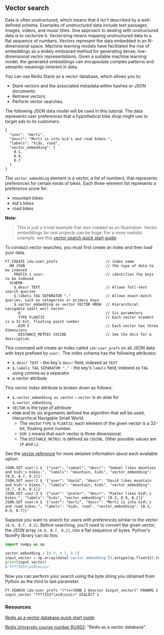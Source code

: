 ## Vector search

Data is often unstructured, which means that it isn't described by a well-defined schema. Examples of unstructured data include text passages, images, videos, and music titles. One approach to dealing with unstructured data is to vectorize it. Vectorizing means mapping unstructured data to a flat sequence of numbers. Vectors represent the data embedded in an N-dimensional space. Machine learning models have facilitated the rise of embeddings as a widely embraced method for generating dense, low-dimensional vector representations. Given a suitable machine learning model, the generated embeddings can encapsulate complex patterns and semantic meanings inherent in data.

You can use Redis Stack as a vector database, which allows you to:

- Store vectors and the associated metadata within hashes or JSON documents.
- Retrieve vectors.
- Perform vector searches.

The following JSON data model will be used in this tutorial. The data represents user preferences that a hypothetical bike shop might use to target ads to its customers.

```
{
  "user": "morti",
  "descr": "Morti is into kid's and road bikes.",
  "labels": "kids, road",
  "vector_embedding": [
    0.1,
    0.9,
    0.7
  ]
}
```

The `vector_embedding` element is a vector, a list of numbers, that represents preferences for certain kinds of bikes.
Each three-element list represents a preference score for:

- mountain bikes
- kid's bikes
- road bikes

**Note:**
> This is just a trivial example that was created as an illustration. Vector embeddings for real projects can be huge. For a more realistic example, see this [vector search quick start guide](https://redis.io/docs/get-started/vector-database/).

To conduct vector searches, you must first create an index and then load your data.

```redis Create an index
FT.CREATE idx:user_prefs                      // index name
  ON JSON                                     // the type of data to be indexed
    PREFIX 1 user:                            // identifies the keys to be indexed
  SCHEMA 
    $.descr TEXT                              // Allows full-text search queries
    $.labels TAG SEPARATOR ","                // Allows exact-match queries, such as categories or primary keys
    $.vector_embedding as vector VECTOR HNSW  // Hierarchical navigable small worl vector
      6                                       // Six parameters
      TYPE FLOAT32                            // Each vector element is a 32-bit, floating point number
      DIM 3                                   // Each vector has three dimensions
      DISTANCE_METRIC COSINE                  // See the docs for a description
```

This command will create an index called `idx:user_prefs` on all JSON data with keys prefixed by `user:`.
The index schema has the following attributes:

- `$.descr TEXT` - the key's `descr` field, indexed as `TEXT`
- `$.labels TAG SEPARATOR ","` - the key's `labels` field, indexed as `TAG` using comma as a separator
- a vector attribute

This vector index attribute is broken down as follows:

- `$.vector_embedding as vector` - `vector` is an alias for `$.vector_embedding`
- `VECTOR` is the type of attribute
- `HSNW` and its six arguments defined the algorithm that will be used, Hierarchical Navigable Small World.
    - The vector `TYPE` is `FLOAT32`; each element of the given vector is a 32-bit, floating point number.
    - `DIM 3` means that each vector is three dimensional.
    - The `DISTANCE_METRIC` is defined as `COSINE`. Other possible values are `IP` and `L2`.

See the [vector reference](https://redis.io/docs/interact/search-and-query/advanced-concepts/vectors/) for more detailed information about each available option.

```redis Load some data
JSON.SET user:1 $ '{"user": "samuel", "descr": "Samuel likes mountain and kid\'s bikes.", "labels": "mountain, kids", "vector_embedding": [0.9, 0.7, 0.2]}'
JSON.SET user:2 $ '{"user": "david", "descr": "David likes mountain and kid\'s bikes.", "labels": "mountain, kids", "vector_embedding": [0.7, 0.9, 0.1]}'
JSON.SET user:3 $ '{"user": "pieter", "descr": "Pieter likes kid\'s bikes.", "labels": "kids", "vector_embedding": [0.3, 0.9, 0.2]}'
JSON.SET user:4 $ '{"user": "morti", "descr": "Morti is into kid\'s and road bikes.", "labels": "kids, road", "vector_embedding": [0.1, 0.9, 0.7]}'
```

Suppose you want to search for users with preferences similar to the vector `[0.9, 0.7, 0.2]`. Before searching, you'll need to convert the given vector, the JSON array `[0.9, 0.7, 0.2]`, into a flat sequence of bytes. Python's NumPy library can do this:

```python
import numpy as np

vector_embedding = [0.9, 0.7, 0.2]
input_vector = np.array(data['vector_embedding']).astype(np.float32).tobytes()
print(input_vector)
b'fff?333?\xcd\xccL>'
```

Now you can perform your search using the byte string you obtained from Python as the third to last parameter.

```redis Search
FT.SEARCH idx:user_prefs "(*)=>[KNN 2 @vector $input_vector]" PARAMS 2 input_vector "fff?333?\xcd\xccL>" DIALECT 2
```

### Resources

[Redis as a vector database quick start guide](https://redis.io/docs/latest/develop/get-started/vector-database/)

[Redis University course number RU402](https://university.redis.com/): "Redis as a vector database".

